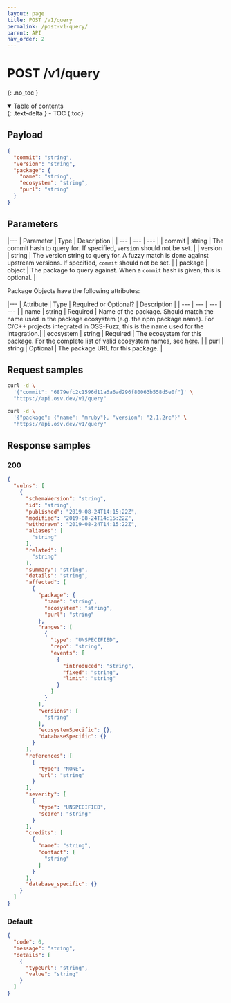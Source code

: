 ```yaml
---
layout: page
title: POST /v1/query
permalink: /post-v1-query/
parent: API
nav_order: 2
---
```

# POST /v1/query
{: .no_toc }

<details open markdown="block">
  <summary>
    Table of contents
  </summary>
  {: .text-delta }
- TOC
{:toc}
</details>

## Payload
```json
{
  "commit": "string",
  "version": "string",
  "package": {
    "name": "string",
    "ecosystem": "string",
    "purl": "string"
  }
}
```
## Parameters
  
|---
| Parameter | Type | Description |
| --- | --- | --- |
| commit | string | The commit hash to query for. If specified, `version` should not be set. |
| version | string | The version string to query for. A fuzzy match is done against upstream versions. If specified, `commit` should not be set. |
| package | object | The package to query against. When a `commit` hash is given, this is optional. |

Package Objects have the following attributes:

|---
| Attribute | Type | Required or Optional? | Description |
| --- | --- | --- | --- |
| name | string | Required | Name of the package. Should match the name used in the package ecosystem (e.g. the npm package name). For C/C++ projects integrated in OSS-Fuzz, this is the name used for the integration.|
| ecosystem | string | Required | The ecosystem for this package. For the complete list of valid ecosystem names, see [here](https://ossf.github.io/osv-schema/#affectedpackage-field). |
| purl | string | Optional | The package URL for this package. |

## Request samples

```bash
curl -d \
  '{"commit": "6879efc2c1596d11a6a6ad296f80063b558d5e0f"}' \
  "https://api.osv.dev/v1/query"

curl -d \
  '{"package": {"name": "mruby"}, "version": "2.1.2rc"}' \
  "https://api.osv.dev/v1/query"
  ```

## Response samples

### 200
```json
{
  "vulns": [
    {
      "schemaVersion": "string",
      "id": "string",
      "published": "2019-08-24T14:15:22Z",
      "modified": "2019-08-24T14:15:22Z",
      "withdrawn": "2019-08-24T14:15:22Z",
      "aliases": [
        "string"
      ],
      "related": [
        "string"
      ],
      "summary": "string",
      "details": "string",
      "affected": [
        {
          "package": {
            "name": "string",
            "ecosystem": "string",
            "purl": "string"
          },
          "ranges": [
            {
              "type": "UNSPECIFIED",
              "repo": "string",
              "events": [
                {
                  "introduced": "string",
                  "fixed": "string",
                  "limit": "string"
                }
              ]
            }
          ],
          "versions": [
            "string"
          ],
          "ecosystemSpecific": {},
          "databaseSpecific": {}
        }
      ],
      "references": [
        {
          "type": "NONE",
          "url": "string"
        }
      ],
      "severity": [
        {
          "type": "UNSPECIFIED",
          "score": "string"
        }
      ],
      "credits": [
        {
          "name": "string",
          "contact": [
            "string"
          ]
        }
      ],
      "database_specific": {}
    }
  ]
}
```

### Default
```json
{
  "code": 0,
  "message": "string",
  "details": [
    {
      "typeUrl": "string",
      "value": "string"
    }
  ]
}
```
